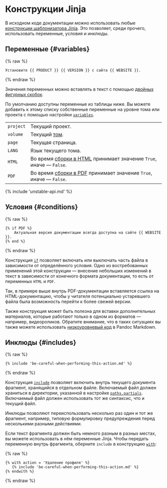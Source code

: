 # Конструкции Jinja

В исходном коде документации можно использовать любые [конструкции шаблонизатора Jinja](https://jinja.palletsprojects.com/en/3.1.x/templates/). Это позволяет, среди прочего, использовать переменные, условия и инклюды.

## Переменные {#variables}

{% raw %}
```jinja
Установите {{ PRODUCT }} {{ VERSION }} с сайта {{ WEBSITE }}.
```
{% endraw %}

Значения переменных можно вставлять в текст с помощью [двойных фигурных скобок](https://jinja.palletsprojects.com/en/3.1.x/templates/#variables).

По умолчанию доступны переменные из таблицы ниже. Вы можете добавить к этому списку собственные переменные на уровне тома или проекта с помощью настройки [`variables`](../5-reference/1-configuration.md#volume.variables).

|           |                                                                                          |
|-----------|------------------------------------------------------------------------------------------|
| `project` | Текущий проект.                                                                          |
| `volume`  | Текущий [том](../1-overview/01-terms.md).                                              |
| `page`    | Текущая страница.                                                                        |
| `LANG`    | Язык текущего тома.                                                                      |
| `HTML`    | Во время [сборки в HTML](../3-run/1-html.md) принимает значение `True`, иначе — `False`. |
| `PDF`     | Во время [сборки в PDF](../3-run/2-pdf.md) принимает значение `True`, иначе — `False`.   |

{% include 'unstable-api.md' %}

## Условия {#conditions}

{% raw %}
```jinja
{% if PDF %}
    Актуальная версия документации всегда доступна на сайте {{ WEBSITE }}.
{% end %}
```
{% endraw %}

Конструкция [`if`](https://jinja.palletsprojects.com/en/3.1.x/templates/#if) позволяет включать или выключать часть файла в зависимости от определённого условия. Одно из востребованных применений этой конструкции — внесение небольших изменений в текст в зависимости от конечного формата документации, то есть от переменных `HTML` и `PDF`.

Так, в примере выше внутрь PDF-документации вставляется ссылка на HTML-документацию, чтобы у читателя потенциально устаревшего файла была возможность перейти к более свежей версии.

Также конструкция может быть полезна для вставки дополнительных материалов, которые работают только в одном из форматов — например, видеороликов. Обратите внимание, что в таких ситуациях вы также можете использовать [низкоуровневый код](../1-overview/91-markdown.md#raw) в Pandoc Markdown.

## Инклюды {#includes}

{% raw %}
```jinja
{% include 'be-careful-when-performing-this-action.md' %}
```
{% endraw %}

Конструкция [`include`](https://jinja.palletsprojects.com/en/3.1.x/templates/#include) позволяет включить внутрь текущего документа фрагмент, хранящийся в отдельном файле. Включаемый файл должен храниться в директории, указанной в настройке [`paths.partials`](../5-reference/1-configuration.md#volume.paths.partials). Включаемый файл должен использовать тот же синтаксис, что и текущий файл.

Инклюды позволяют переиспользовать несколько раз один и тот же фрагмент, например, типовую формулировку предупреждения перед несколькими разными действиями.

Если текст фрагмента должен быть немного разным в разных местах, вы можете использовать в нём переменные Jinja. Чтобы передать переменную внутрь фрагмента, оберните `include` в конструкцию [`with`](https://jinja.palletsprojects.com/en/3.1.x/templates/#with-statement):

{% raw %}
```jinja
{% with action = 'Удаление профиля' %}
   {% include 'be-careful-when-performing-this-action.md' %}
{% endwith %}
```
{% endraw %}